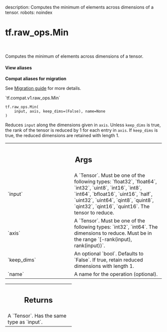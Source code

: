 description: Computes the minimum of elements across dimensions of a tensor.
robots: noindex

# tf.raw_ops.Min

<!-- Insert buttons and diff -->

<table class="tfo-notebook-buttons tfo-api nocontent" align="left">

</table>



Computes the minimum of elements across dimensions of a tensor.

<section class="expandable">
  <h4 class="showalways">View aliases</h4>
  <p>
<b>Compat aliases for migration</b>
<p>See
<a href="https://www.tensorflow.org/guide/migrate">Migration guide</a> for
more details.</p>
<p>`tf.compat.v1.raw_ops.Min`</p>
</p>
</section>

<pre class="devsite-click-to-copy prettyprint lang-py tfo-signature-link">
<code>tf.raw_ops.Min(
    input, axis, keep_dims=(False), name=None
)
</code></pre>



<!-- Placeholder for "Used in" -->

Reduces `input` along the dimensions given in `axis`. Unless
`keep_dims` is true, the rank of the tensor is reduced by 1 for each entry in
`axis`. If `keep_dims` is true, the reduced dimensions are
retained with length 1.

<!-- Tabular view -->
 <table class="responsive fixed orange">
<colgroup><col width="214px"><col></colgroup>
<tr><th colspan="2"><h2 class="add-link">Args</h2></th></tr>

<tr>
<td>
`input`
</td>
<td>
A `Tensor`. Must be one of the following types: `float32`, `float64`, `int32`, `uint8`, `int16`, `int8`, `int64`, `bfloat16`, `uint16`, `half`, `uint32`, `uint64`, `qint8`, `quint8`, `qint32`, `qint16`, `quint16`.
The tensor to reduce.
</td>
</tr><tr>
<td>
`axis`
</td>
<td>
A `Tensor`. Must be one of the following types: `int32`, `int64`.
The dimensions to reduce. Must be in the range
`[-rank(input), rank(input))`.
</td>
</tr><tr>
<td>
`keep_dims`
</td>
<td>
An optional `bool`. Defaults to `False`.
If true, retain reduced dimensions with length 1.
</td>
</tr><tr>
<td>
`name`
</td>
<td>
A name for the operation (optional).
</td>
</tr>
</table>



<!-- Tabular view -->
 <table class="responsive fixed orange">
<colgroup><col width="214px"><col></colgroup>
<tr><th colspan="2"><h2 class="add-link">Returns</h2></th></tr>
<tr class="alt">
<td colspan="2">
A `Tensor`. Has the same type as `input`.
</td>
</tr>

</table>

